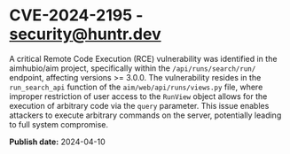 # CVE-2024-2195 - security@huntr.dev

A critical Remote Code Execution (RCE) vulnerability was identified in the aimhubio/aim project, specifically within the `/api/runs/search/run/` endpoint, affecting versions >= 3.0.0. The vulnerability resides in the `run_search_api` function of the `aim/web/api/runs/views.py` file, where improper restriction of user access to the `RunView` object allows for the execution of arbitrary code via the `query` parameter. This issue enables attackers to execute arbitrary commands on the server, potentially leading to full system compromise.

**Publish date:** 2024-04-10

